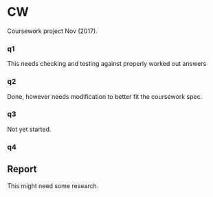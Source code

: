 # CW
Coursework project Nov (2017).

### q1 
This needs checking and testing against properly worked out answers

### q2
Done, however needs modification to better fit the coursework spec.

### q3
Not yet started.


### q4

## Report
This might need some research.
